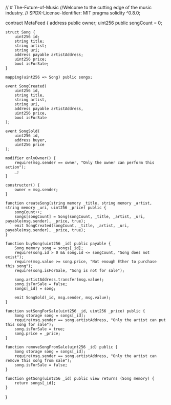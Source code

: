 // # The-Future-of-Music
//Welcome to the cutting edge of the music industry. 
// SPDX-License-Identifier: MIT
pragma solidity ^0.8.0;

contract MetaFeed {
    address public owner;
    uint256 public songCount = 0;

    struct Song {
        uint256 id;
        string title;
        string artist;
        string uri;
        address payable artistAddress;
        uint256 price;
        bool isForSale;
    }

    mapping(uint256 => Song) public songs;

    event SongCreated(
        uint256 id,
        string title,
        string artist,
        string uri,
        address payable artistAddress,
        uint256 price,
        bool isForSale
    );

    event SongSold(
        uint256 id,
        address buyer,
        uint256 price
    );

    modifier onlyOwner() {
        require(msg.sender == owner, "Only the owner can perform this action");
        _;
    }

    constructor() {
        owner = msg.sender;
    }

    function createSong(string memory _title, string memory _artist, string memory _uri, uint256 _price) public {
        songCount++;
        songs[songCount] = Song(songCount, _title, _artist, _uri, payable(msg.sender), _price, true);
        emit SongCreated(songCount, _title, _artist, _uri, payable(msg.sender), _price, true);
    }

    function buySong(uint256 _id) public payable {
        Song memory song = songs[_id];
        require(song.id > 0 && song.id <= songCount, "Song does not exist");
        require(msg.value >= song.price, "Not enough Ether to purchase this song");
        require(song.isForSale, "Song is not for sale");

        song.artistAddress.transfer(msg.value);
        song.isForSale = false;
        songs[_id] = song;

        emit SongSold(_id, msg.sender, msg.value);
    }

    function setSongForSale(uint256 _id, uint256 _price) public {
        Song storage song = songs[_id];
        require(msg.sender == song.artistAddress, "Only the artist can put this song for sale");
        song.isForSale = true;
        song.price = _price;
    }

    function removeSongFromSale(uint256 _id) public {
        Song storage song = songs[_id];
        require(msg.sender == song.artistAddress, "Only the artist can remove this song from sale");
        song.isForSale = false;
    }

    function getSong(uint256 _id) public view returns (Song memory) {
        return songs[_id];
    }
}
